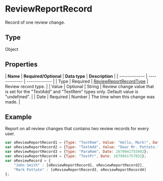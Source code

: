 # ReviewReportRecord

Record of one review change.

## Type

Object

## Properties

| **Name** | **Required/Optional** | **Data type** | **Description** |
| ------------- | ------------- | ------------- |
| Type | Required | [ReviewReportRecordType](./ReviewReportRecordType.md) | Review record type. |
| Value | Optional | String | Review change value that is set for the "TextAdd" and "TextRem" types only. Default value is "undefined". |
| Date | Required | Number | The time when this change was made. |

## Example

Report on all review changes that contains two review records for every user.

```javascript
var oReviewReportRecord1 = {Type: "TextRem", Value: "Hello, Mark!", Date: 1679941734161};
var oReviewReportRecord2 = {Type: "TextAdd", Value: "Dear Mr. Pottato.", Date: 1679941736189};
var oReviewReportRecord3 = {Type: "ParaRem", Date: 1679941755942};
var oReviewReportRecord4 = {Type: "TextPr", Date: 1679941757832};
var oReviewRecord = {
	"John Smith" : [oReviewReportRecord1, oReviewReportRecord2],
	"Mark Pottato" : [oReviewReportRecord3, oReviewReportRecord4]
};
```